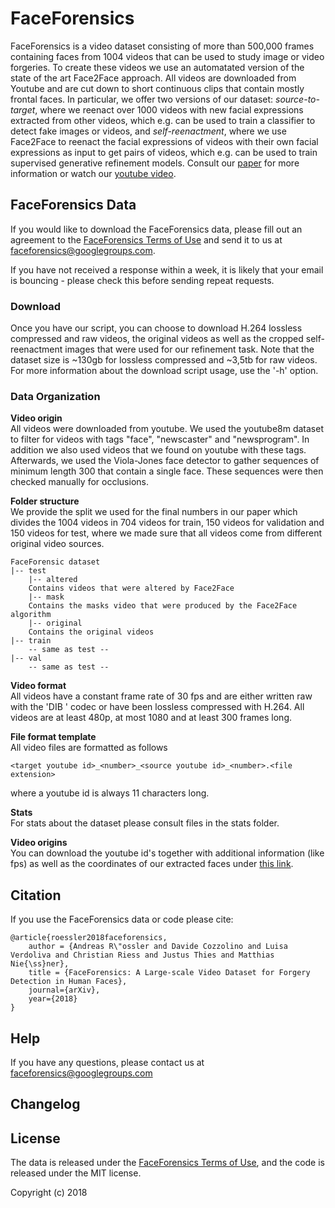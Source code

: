 # FaceForensics

FaceForensics is a video dataset consisting of more than 500,000 frames containing faces from 1004 videos that can be used to study image or video forgeries. To create these videos we use an automatated version of the state of the art Face2Face approach. All videos are downloaded from Youtube and are cut down to short continuous clips that contain mostly frontal faces. In particular, we offer two versions of our dataset: 
*source-to-target*, where we reenact over 1000 videos with new facial expressions extracted from other videos, which e.g. can be used to train a classifier to detect fake images or videos,
and *self-reenactment*, where we use Face2Face to reenact the facial expressions of videos with their own facial expressions as input to get pairs of videos, which e.g. can be used to train supervised generative refinement models.
Consult our [paper](https://arxiv.org/abs/1803.09179) for more information or watch our [youtube video](https://www.youtube.com/watch?v=Tle7YaPkO_k).

## FaceForensics Data

If you would like to download the FaceForensics data, please fill out an agreement to the [FaceForensics Terms of Use](http://kaldir.vc.in.tum.de/FaceForensics/webpage/FaceForensics_TOS.pdf) and send it to us at [faceforensics@googlegroups.com](mailto:faceforensics@googlegroups.com).

If you have not received a response within a week, it is likely that your email is bouncing - please check this before sending repeat requests.

### Download

Once you have our script, you can choose to download H.264 lossless compressed and raw videos, the original videos as well as the cropped
self-reenactment images that were used for our refinement task. Note that the dataset size
is ~130gb for lossless compressed and ~3,5tb for raw videos. For more information about the download script usage, use the '-h' option.

### Data Organization

**Video origin**  
All videos were downloaded from youtube. We used the youtube8m dataset to filter
for videos with tags "face", "newscaster" and "newsprogram". In addition we also
used videos that we found on youtube with these tags. Afterwards, we used the
Viola-Jones face detector to gather sequences of minimum length 300 that contain a single
face. These sequences were then checked manually for occlusions.

**Folder structure**  
We provide the split we used for the final numbers in our paper which divides the 1004 videos in
704 videos for train, 150 videos for validation and 150 videos for test, where we made sure that 
all videos come from different original video sources.
```shell
FaceForensic dataset
|-- test
    |-- altered
    Contains videos that were altered by Face2Face
    |-- mask
    Contains the masks video that were produced by the Face2Face algorithm
    |-- original
    Contains the original videos
|-- train
    -- same as test --
|-- val
    -- same as test -- 
```

**Video format**  
All videos have a constant frame rate of 30 fps and are either written raw with the 'DIB ' codec 
or have been lossless compressed with H.264. All videos are at least 480p, at most 1080 and at least
300 frames long.

**File format template**  
All video files are formatted as follows  
```
<target youtube id>_<number>_<source youtube id>_<number>.<file extension>
```

where a youtube id is always 11 characters long.

**Stats**  
For stats about the dataset please consult files in the stats folder.

**Video origins**  
You can download the youtube id's together with additional information (like fps) 
as well as the coordinates of our extracted faces under [this link](http://kaldir.vc.in.tum.de/FaceForensics/v1/faceforensics_original_video_information.tar.gz).


## Citation
If you use the FaceForensics data or code please cite:
```
@article{roessler2018faceforensics,
	author = {Andreas R\"ossler and Davide Cozzolino and Luisa Verdoliva and Christian Riess and Justus Thies and Matthias Nie{\ss}ner},
	title = {FaceForensics: A Large-scale Video Dataset for Forgery Detection in Human Faces},
	journal={arXiv},
	year={2018}
}
```

## Help
If you have any questions, please contact us at faceforensics@googlegroups.com


## Changelog

## License
The data is released under the [FaceForensics Terms of Use](http://kaldir.vc.in.tum.de/FaceForensics/webpage/FaceForensics_TOS.pdf), and the code is released under the MIT license.

Copyright (c) 2018
